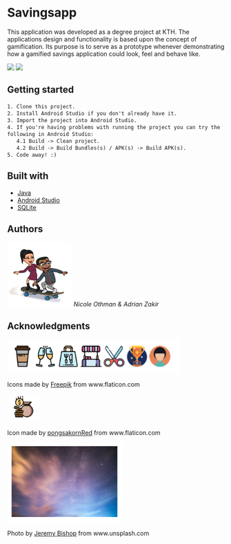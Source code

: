 # Savingsapp

This application was developed as a degree project at KTH. The applications design and functionality is based upon the concept of 
gamification. Its purpose is to serve as a prototype whenever demonstrating how a gamified savings application could look, feel and 
behave like. 

![](https://github.com/AZNO1819/Savingsapp/blob/master/media/appDemo1.gif)
![](https://github.com/AZNO1819/Savingsapp/blob/master/media/appDemo2.gif)

<h2> Getting started </h2>

```
1. Clone this project. 
2. Install Android Studio if you don't already have it. 
3. Import the project into Android Studio.
4. If you're having problems with running the project you can try the following in Android Studio:
   4.1 Build -> Clean project.
   4.2 Build -> Build Bundles(s) / APK(s) -> Build APK(s).
5. Code away! :)
```
<h2> Built with </h2>
<ul>
 <li><a href="https://www.java.com">Java</a></li>
 <li><a href="https://developer.android.com/studio/">Android Studio</a></li>
 <li><a href="https://www.sqlite.org/index.html">SQLite</a></li>
</ul>
<h2>Authors</h2> 
<img src = "https://github.com/AZNO1819/Savingsapp/blob/master/media/AZNO.jpg" width = "150px" height = "150px">
<i> Nicole Othman & Adrian Zakir </i>
<h2>Acknowledgments</h2>

<img src = "https://github.com/AZNO1819/Savingsapp/blob/master/media/Freepik.png">
<p>Icons made by <a href="https://freepik.com">Freepik</a> from www.flaticon.com</p>
<img src = "https://github.com/AZNO1819/Savingsapp/blob/master/media/pongsakornRed.png">
<p>Icon made by <a href="https://flaticon.com/authors/pongsakornred">pongsakornRed</a> from www.flaticon.com</p>
<img src = "https://github.com/AZNO1819/Savingsapp/blob/master/media/JeremyBishop.png">
<p>Photo by <a href="https://jeremybishopphotography.com">Jeremy Bishop</a> from www.unsplash.com</p>
